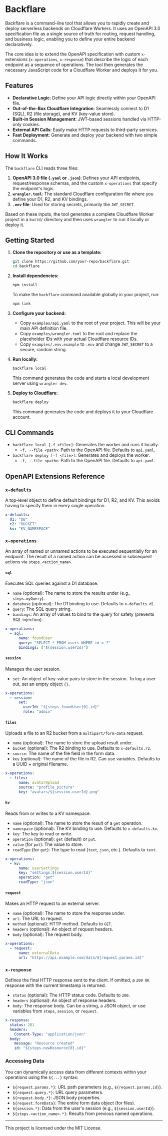# Backflare

Backflare is a command-line tool that allows you to rapidly create and deploy serverless backends on Cloudflare Workers. It uses an OpenAPI 3.0 specification file as a single source of truth for routing, request handling, and business logic, enabling you to define your entire backend declaratively.

The core idea is to extend the OpenAPI specification with custom `x-` extensions (`x-operations`, `x-response`) that describe the logic of each endpoint as a sequence of operations. The tool then generates the necessary JavaScript code for a Cloudflare Worker and deploys it for you.

## Features

- **Declarative Logic**: Define your API logic directly within your OpenAPI file.
- **Out-of-the-Box Cloudflare Integration**: Seamlessly connect to D1 (SQL), R2 (file storage), and KV (key-value store).
- **Built-in Session Management**: JWT-based sessions handled via HTTP-only cookies.
- **External API Calls**: Easily make HTTP requests to third-party services.
- **Fast Deployment**: Generate and deploy your backend with two simple commands.

## How It Works

The `backflare` CLI reads three files:

1.  **OpenAPI 3.0 file (`.yaml` or `.json`)**: Defines your API endpoints, request/response schemas, and the custom `x-operations` that specify the endpoint's logic.
2.  **`wrangler.toml`**: The standard Cloudflare configuration file where you define your D1, R2, and KV bindings.
3.  **`.env` file**: Used for storing secrets, primarily the `JWT_SECRET`.

Based on these inputs, the tool generates a complete Cloudflare Worker project in a `build/` directory and then uses `wrangler` to run it locally or deploy it.

## Getting Started

1.  **Clone the repository or use as a template:**
    ```bash
    git clone https://github.com/your-repo/backflare.git
    cd backflare
    ```

2.  **Install dependencies:**
    ```bash
    npm install
    ```
    To make the `backflare` command available globally in your project, run:
    ```bash
    npm link
    ```

3.  **Configure your backend:**
    *   Copy `examples/api.yaml` to the root of your project. This will be your main API definition file.
    *   Copy `examples/wrangler.toml` to the root and replace the placeholder IDs with your actual Cloudflare resource IDs.
    *   Copy `examples/.env.example` to `.env` and change `JWT_SECRET` to a secure, random string.

4.  **Run locally:**
    ```bash
    backflare local
    ```
    This command generates the code and starts a local development server using `wrangler dev`.

5.  **Deploy to Cloudflare:**
    ```bash
    backflare deploy
    ```
    This command generates the code and deploys it to your Cloudflare account.

## CLI Commands

- `backflare local [-f <file>]`: Generates the worker and runs it locally.
  - `-f, --file <path>`: Path to the OpenAPI file. Defaults to `api.yaml`.
- `backflare deploy [-f <file>]`: Generates and deploys the worker.
  - `-f, --file <path>`: Path to the OpenAPI file. Defaults to `api.yaml`.

## OpenAPI Extensions Reference

### `x-defaults`

A top-level object to define default bindings for D1, R2, and KV. This avoids having to specify them in every single operation.

```yaml
x-defaults:
  d1: "DB"
  r2: "BUCKET"
  kv: "KV_NAMESPACE"
```

### `x-operations`

An array of named or unnamed actions to be executed sequentially for an endpoint. The result of a named action can be accessed in subsequent actions via `steps.<action_name>`.

#### `sql`
Executes SQL queries against a D1 database.

- `name` (optional): The name to store the results under (e.g., `steps.myQuery`).
- `database` (optional): The D1 binding to use. Defaults to `x-defaults.d1`.
- `query`: The SQL query string.
- `bindings`: An array of values to bind to the query for safety (prevents SQL injection).

```yaml
x-operations:
  - sql:
      name: foundUser
      query: "SELECT * FROM users WHERE id = ?"
      bindings: ["${session.userId}"]
```

#### `session`
Manages the user session.

- `set`: An object of key-value pairs to store in the session. To log a user out, set an empty object `{}`.

```yaml
x-operations:
  - session:
      set:
        userId: "${steps.foundUser[0].id}"
        role: "admin"
```

#### `files`
Uploads a file to an R2 bucket from a `multipart/form-data` request.

- `name` (optional): The name to store the upload result under.
- `bucket` (optional): The R2 binding to use. Defaults to `x-defaults.r2`.
- `source`: The name of the file field in the form data.
- `key` (optional): The name of the file in R2. Can use variables. Defaults to a UUID + original filename.

```yaml
x-operations:
  - files:
      name: avatarUpload
      source: "profile_picture"
      key: "avatars/${session.userId}.png"
```

#### `kv`
Reads from or writes to a KV namespace.

- `name` (optional): The name to store the result of a `get` operation.
- `namespace` (optional): The KV binding to use. Defaults to `x-defaults.kv`.
- `key`: The key to read or write.
- `operation` (optional): `get` (default) or `put`.
- `value` (for `put`): The value to store.
- `readType` (for `get`): The type to read (`text`, `json`, etc.). Defaults to `text`.

```yaml
x-operations:
  - kv:
      name: userSettings
      key: "settings:${session.userId}"
      operation: "get"
      readType: "json"
```

#### `request`
Makes an HTTP request to an external server.

- `name` (optional): The name to store the response under.
- `url`: The URL to request.
- `method` (optional): HTTP method. Defaults to `GET`.
- `headers` (optional): An object of request headers.
- `body` (optional): The request body.

```yaml
x-operations:
  - request:
      name: externalData
      url: "https://api.example.com/data/${request.params.id}"
```

### `x-response`

Defines the final HTTP response sent to the client. If omitted, a `200 OK` response with the current timestamp is returned.

- `status` (optional): The HTTP status code. Defaults to `200`.
- `headers` (optional): An object of response headers.
- `body`: The response body. Can be a string, a JSON object, or use variables from `steps`, `session`, or `request`.

```yaml
x-response:
  status: 201
  headers:
    Content-Type: "application/json"
  body:
    message: "Resource created"
    id: "${steps.newResource[0].id}"
```

### Accessing Data

You can dynamically access data from different contexts within your operations using the `${...}` syntax:

- `${request.params.*}`: URL path parameters (e.g., `${request.params.id}`).
- `${request.query.*}`: URL query parameters.
- `${request.body.*}`: JSON body properties.
- `${request.formData}`: The entire form data object (for files).
- `${session.*}`: Data from the user's session (e.g., `${session.userId}`).
- `${steps.<action_name>.*}`: Results from previous named operations.

---
This project is licensed under the MIT License.